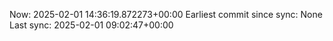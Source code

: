 Now: 2025-02-01 14:36:19.872273+00:00 Earliest commit since sync: None Last sync: 2025-02-01 09:02:47+00:00
